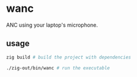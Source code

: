 # wanc

ANC using your laptop's microphone.

## usage

```bash
zig build # build the project with dependencies

./zig-out/bin/wanc # run the executable
```
